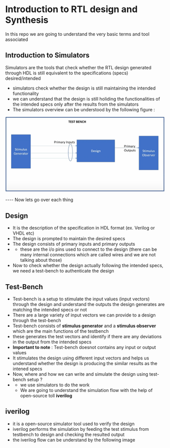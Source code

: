 # Introduction to RTL design and Synthesis

In this repo we are going to understand the very basic terms and tool associated

## Introduction to Simulators

Simulators are the tools that check whether the RTL design generated through HDL is still equivalent to the specifications (specs) desired/intended

- simulators check whether the design is still maintaining the intended functionality
- we can understand that the design is still holiding the functionalities of the intended specs only after the results from the simulators
- The simulators overview can be understood by the following figure :

![Image Alt](https://github.com/AS-Arshad/Repo1/blob/aabc4ce56cfe73d857b68faca0b006f6d464248b/RISC-V%20VSD/week-1/Day-1/Screenshot%20from%202025-09-24%2021-04-44.png)


---- Now lets go over each thing

## Design 
- It is the description of the specification in HDL format (ex. Verilog or VHDL etc)
- The design is prompted to maintain the desired specs
- The design consists of primary inputs and primary outputs
- - these are the i/o pins used to connect to the design (there can be many internal connections which are called wires and we are not talking about those)
- Now to check whether the design actually following the intended specs, we need a test-bench to authenticate the design


## Test-Bench
- Test-bench is a setup to stimulate the input values (input vectors) through the design and understand the outputs the design generates are matching the intended specs or not
- There are a large variety of input vectors we can provide to a design through the test-bench
- Test-bench consists of **stimulus generator** and a **stimulus observer** which are the main functions of the testbench
- these generates the test vectors and identify if there are any deviations in the output from the intended specs
- **Important to note** : Test-bench doesnot contains any input or output values
- It stimulates the design using different input vectors and helps us understand whether the design is producing the similar results as the intened specs
- Now, where and how we can write and simulate the design using test-bench setup ?
- - we use simulators to do the work
  - We are going to understand the simulation flow with the help of open-source toll **iverilog**
 
## iverilog

- it is a open-source simulator tool used to verify the design
- iverilog performs the simulation by feeding the test stimulus from testbench to design and checking the resulted output
- the iverilog flow can be understand by the following image
